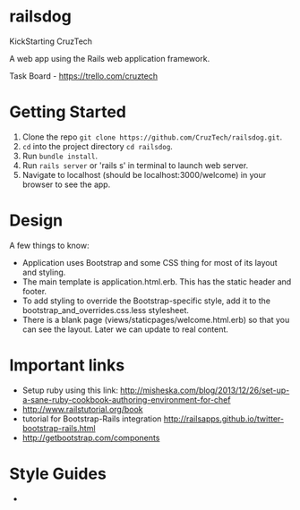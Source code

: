 railsdog
========

KickStarting CruzTech

A web app using the Rails web application framework. 

Task Board - https://trello.com/cruztech

Getting Started
==================
1. Clone the repo `git clone https://github.com/CruzTech/railsdog.git`.
2. `cd` into the project directory `cd railsdog`.
3. Run `bundle install`.
4. Run `rails server` or 'rails s' in terminal to launch web server.
5. Navigate to localhost (should be localhost:3000/welcome) in your browser to see the app.

Design
==================
A few things to know:
+ Application uses Bootstrap and some CSS thing for most of its layout and styling.
+ The main template is application.html.erb. This has the static header and footer.
+ To add styling to override the Bootstrap-specific style, add it to the bootstrap_and_overrides.css.less stylesheet.
+ There is a blank page (views/staticpages/welcome.html.erb) so that you can see the layout. Later we can update to real content.

Important links
==================
+ Setup ruby using this link: http://misheska.com/blog/2013/12/26/set-up-a-sane-ruby-cookbook-authoring-environment-for-chef
+ http://www.railstutorial.org/book
+ tutorial for Bootstrap-Rails integration http://railsapps.github.io/twitter-bootstrap-rails.html
+ http://getbootstrap.com/components

Style Guides
==================
+ 